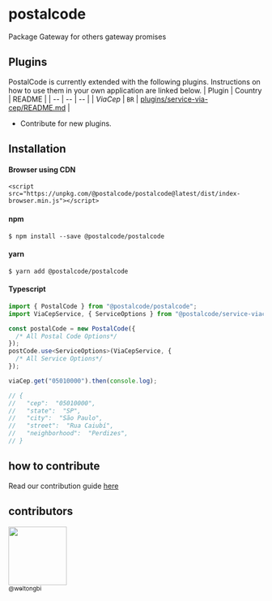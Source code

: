 # postalcode

Package Gateway for others gateway promises

## Plugins

PostalCode is currently extended with the following plugins.
Instructions on how to use them in your own application are linked below.
| Plugin | Country | README |
| -- | -- | -- |
| _ViaCep_ | `BR` | [plugins/service-via-cep/README.md](https://github.com/postalcode-ws/service-viacep/blob/master/README.md) |

- Contribute for new plugins.

## Installation

#### Browser using CDN

```
<script src="https://unpkg.com/@postalcode/postalcode@latest/dist/index-browser.min.js"></script>
```

#### npm

```
$ npm install --save @postalcode/postalcode
```

#### yarn

```
$ yarn add @postalcode/postalcode
```

#### Typescript

```typescript
import { PostalCode } from "@postalcode/postalcode";
import ViaCepService, { ServiceOptions } from "@postalcode/service-viacep";

const postalCode = new PostalCode({
  /* All Postal Code Options*/
});
postCode.use<ServiceOptions>(ViaCepService, {
  /* All Service Options*/
});

viaCep.get("05010000").then(console.log);

// {
//   "cep":  "05010000",
//   "state":  "SP",
//   "city":  "São Paulo",
//   "street":  "Rua Caiubí",
//   "neighborhood":  "Perdizes",
// }
```

## how to contribute

Read our contribution guide [here](CONTRIBUTING.md)

## contributors

[<img src="https://avatars1.githubusercontent.com/u/11856399?v=3&s=115" width="115"><br><sub>@weltongbi</sub>](https://github.com/weltongbi)
